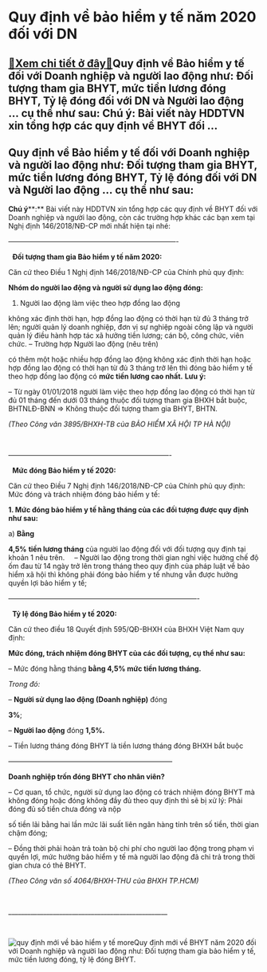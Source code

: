 Quy định về bảo hiểm y tế năm 2020 đối với DN
==================================================

[:gift:Xem chi tiết ở đây:gift:](https://hddtvn.com/quy-di%cc%a3nh-ve-ba%cc%89o-hie%cc%89m-y-te-nam-2020-doi-voi-dn/)Quy định về Bảo hiểm y tế đối với Doanh nghiệp và người lao động như: Đối tượng tham gia BHYT, mức tiền lương đóng BHYT, Tỷ lệ đóng đối với DN và Người lao động … cụ thể như sau: Chú ý: Bài viết này HDDTVN xin tổng hợp các quy định về BHYT đối …
---------------------------------------------------------------------------------------------------------------------------------------------------------------------------------------------------------------------------------------------------------



Quy định về Bảo hiểm y tế đối với Doanh nghiệp và người lao động như: Đối tượng tham gia BHYT, mức tiền lương đóng BHYT, Tỷ lệ đóng đối với DN và Người lao động … cụ thể như sau:
----------------------------------------------------------------------------------------------------------------------------------------------------------------------------------------


**Chú ý****:** Bài viết này HDDTVN xin tổng hợp các quy định về BHYT đối với Doanh nghiệp và người lao động, còn các trường hợp khác các bạn xem tại Nghị định 146/2018/NĐ-CP mới nhất hiện tại nhé:



————————————————————————-  

  
**Đối tượng tham gia Bảo hiểm y tế năm 2020:**


Căn cứ theo Điều 1 Nghị định 146/2018/NĐ-CP của Chính phủ quy định:


**Nhóm do người lao động và người sử dụng lao động đóng:**


1. Người lao động làm việc theo hợp đồng lao động 

không xác định thời hạn, hợp đồng lao động có thời hạn từ đủ 3 tháng trở lên; người quản lý doanh nghiệp, đơn vị sự nghiệp ngoài công lập và người quản lý điều hành hợp tác xã hưởng tiền lương; cán bộ, công chức, viên chức.
– Trường hợp Người lao động (nêu trên) 

có thêm một hoặc nhiều hợp đồng lao động không xác định thời hạn hoặc hợp đồng lao động có thời hạn từ đủ 3 tháng trở lên thì đóng bảo hiểm y tế theo hợp đồng lao động có **mức tiền lương cao nhất.**
**Lưu ý:**  

– Từ ngày 01/01/2018 người làm việc theo hợp đồng lao động có thời hạn từ đủ 01 tháng đến dưới 03 tháng thuộc đối tượng tham gia BHXH bắt buộc, BHTNLĐ-BNN => Không thuộc đối tượng tham gia BHYT, BHTN.



*(Theo Công văn 3895/BHXH-TB của BẢO HIỂM XÃ HỘI TP HÀ NỘI)*

  

———————————————————————-  

  
**Mức đóng Bảo hiểm y tế 2020:**


Căn cứ theo Điều 7 Nghị định 146/2018/NĐ-CP của Chính phủ quy định: Mức đóng và trách nhiệm đóng bảo hiểm y tế:


**1. Mức đóng bảo hiểm y tế hằng tháng của các đối tượng được quy định như sau:**


a) **Bằng** 

**4,5%** **tiền lương tháng** của người lao động đối với đối tượng quy định tại khoản 1 nêu trên.
    – Người lao động trong thời gian nghỉ việc hưởng chế độ ốm đau từ 14 ngày trở lên trong tháng theo quy định của pháp luật về bảo hiểm xã hội thì không phải đóng bảo hiểm y tế nhưng vẫn được hưởng quyền lợi bảo hiểm y tế;





  

———————————————————————————-  

  
**Tỷ lệ đóng Bảo hiểm y tế 2020:**


Căn cứ theo điều 18 Quyết định 595/QĐ-BHXH của BHXH Việt Nam quy định:


**Mức đóng, trách nhiệm đóng BHYT của các đối tượng, cụ thể như sau:**


– Mức đóng hằng tháng **bằng 4,5% mức tiền lương tháng.**  

*Trong đó:*  

– **Người sử dụng lao động (Doanh nghiệp)** đóng 

**3%**;  

– **Người lao động** đóng **1,5%.**  

– Tiền lương tháng đóng BHYT là tiền lương tháng đóng BHXH bắt buộc



  

———————————————————————–

**Doanh nghiệp trốn đóng BHYT cho nhân viên?**


– Cơ quan, tổ chức, người sử dụng lao động có trách nhiệm đóng BHYT mà không đóng hoặc đóng không đầy đủ theo quy định thì sẽ bị xử lý: Phải đóng đủ số tiền chưa đóng và nộp 

số tiền lãi bằng hai lần mức lãi suất liên ngân hàng tính trên số tiền, thời gian chậm đóng;  

– Đồng thời phải hoàn trả toàn bộ chi phí cho người lao động trong phạm vi quyền lợi, mức hưởng bảo hiểm y tế mà người lao động đã chi trả trong thời gian chưa có thẻ BHYT.

*(Theo Công văn số 4064/BHXH-THU của BHXH TP.HCM)*




  

\_\_\_\_\_\_\_\_\_\_\_\_\_\_\_\_\_\_\_\_\_\_\_\_\_\_\_\_\_\_\_\_\_\_\_\_\_\_\_\_\_\_\_\_\_\_\_\_\_\_  

  

![quy định mới về bảo hiểm y tế](https://hddtvn.com/wp-content/uploads/2021/01/quy-dinh-moi-ve-bao-hiem-y-te.png "quy định mới về bảo hiểm y tế")
moreQuy định mới về BHYT năm 2020 đối với Doanh nghiệp và người lao động như: Đối tượng tham gia bảo hiểm y tế, mức tiền lương đóng, tỷ lệ đóng BHYT.

